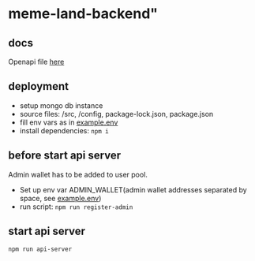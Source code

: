 # meme-land-backend"

## docs
  
  Openapi file [here](./doc/openapi.yaml)

## deployment

- setup mongo db instance
- source files: /src, /config, package-lock.json, package.json
- fill env vars as in [example.env](./example.env)
- install dependencies: ```npm i```

## before start api server

  Admin wallet has to be added to user pool.

- Set up env var ADMIN_WALLET(admin wallet addresses separated by space, see [example.env](./example.env))
- run script: ```npm run register-admin```

## start api server

```npm run api-server```
